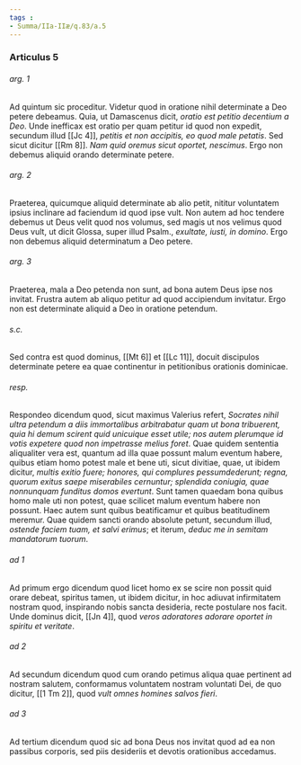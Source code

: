 ```yaml
---
tags : 
- Summa/IIa-IIæ/q.83/a.5
---
```


### Articulus 5

###### arg. 1
Ad quintum sic proceditur. Videtur quod in oratione nihil determinate a Deo petere debeamus. Quia, ut Damascenus dicit, *oratio est petitio decentium a Deo*. Unde inefficax est oratio per quam petitur id quod non expedit, secundum illud [[Jc 4]], *petitis et non accipitis, eo quod male petatis*. Sed sicut dicitur [[Rm 8]]. *Nam quid oremus sicut oportet, nescimus*. Ergo non debemus aliquid orando determinate petere.

###### arg. 2
Praeterea, quicumque aliquid determinate ab alio petit, nititur voluntatem ipsius inclinare ad faciendum id quod ipse vult. Non autem ad hoc tendere debemus ut Deus velit quod nos volumus, sed magis ut nos velimus quod Deus vult, ut dicit Glossa, super illud Psalm., *exultate, iusti, in domino*. Ergo non debemus aliquid determinatum a Deo petere.

###### arg. 3
Praeterea, mala a Deo petenda non sunt, ad bona autem Deus ipse nos invitat. Frustra autem ab aliquo petitur ad quod accipiendum invitatur. Ergo non est determinate aliquid a Deo in oratione petendum.

###### s.c.
Sed contra est quod dominus, [[Mt 6]] et [[Lc 11]], docuit discipulos determinate petere ea quae continentur in petitionibus orationis dominicae.

###### resp.
Respondeo dicendum quod, sicut maximus Valerius refert, *Socrates nihil ultra petendum a diis immortalibus arbitrabatur quam ut bona tribuerent, quia hi demum scirent quid unicuique esset utile; nos autem plerumque id votis expetere quod non impetrasse melius foret*. Quae quidem sententia aliqualiter vera est, quantum ad illa quae possunt malum eventum habere, quibus etiam homo potest male et bene uti, sicut divitiae, quae, ut ibidem dicitur, *multis exitio fuere; honores, qui complures pessumdederunt; regna, quorum exitus saepe miserabiles cernuntur; splendida coniugia, quae nonnunquam funditus domos evertunt*. Sunt tamen quaedam bona quibus homo male uti non potest, quae scilicet malum eventum habere non possunt. Haec autem sunt quibus beatificamur et quibus beatitudinem meremur. Quae quidem sancti orando absolute petunt, secundum illud, *ostende faciem tuam, et salvi erimus*; et iterum, *deduc me in semitam mandatorum tuorum*.

###### ad 1
Ad primum ergo dicendum quod licet homo ex se scire non possit quid orare debeat, spiritus tamen, ut ibidem dicitur, in hoc adiuvat infirmitatem nostram quod, inspirando nobis sancta desideria, recte postulare nos facit. Unde dominus dicit, [[Jn 4]], quod *veros adoratores adorare oportet in spiritu et veritate*.

###### ad 2
Ad secundum dicendum quod cum orando petimus aliqua quae pertinent ad nostram salutem, conformamus voluntatem nostram voluntati Dei, de quo dicitur, [[1 Tm 2]], quod *vult omnes homines salvos fieri*.

###### ad 3
Ad tertium dicendum quod sic ad bona Deus nos invitat quod ad ea non passibus corporis, sed piis desideriis et devotis orationibus accedamus.

